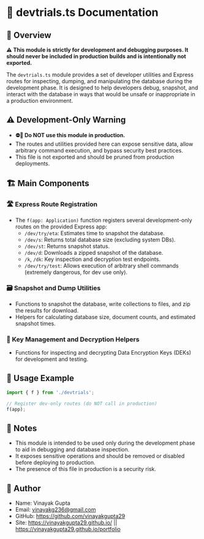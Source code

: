 # 🚧 devtrials.ts Documentation

## 📝 Overview

**⚠️ This module is strictly for development and debugging purposes. It should never be included in production builds and is intentionally not exported.**

The `devtrials.ts` module provides a set of developer utilities and Express routes for inspecting, dumping, and manipulating the database during the development phase. It is designed to help developers debug, snapshot, and interact with the database in ways that would be unsafe or inappropriate in a production environment.

## ⚠️ Development-Only Warning

- **⛔️🚫 Do NOT use this module in production.**
- The routes and utilities provided here can expose sensitive data, allow arbitrary command execution, and bypass security best practices.
- This file is not exported and should be pruned from production deployments.

## 🏗️ Main Components

### 🛣️ Express Route Registration
- The `f(app: Application)` function registers several development-only routes on the provided Express app:
  - `/dev/try/eta`: Estimates time to snapshot the database.
  - `/dev/s`: Returns total database size (excluding system DBs).
  - `/dev/st`: Returns snapshot status.
  - `/dev/d`: Downloads a zipped snapshot of the database.
  - `/k`, `/dk`: Key inspection and decryption test endpoints.
  - `/dev/try/test`: Allows execution of arbitrary shell commands (extremely dangerous, for dev use only).

### 🗃️ Snapshot and Dump Utilities
- Functions to snapshot the database, write collections to files, and zip the results for download.
- Helpers for calculating database size, document counts, and estimated snapshot times.

### 🔑 Key Management and Decryption Helpers
- Functions for inspecting and decrypting Data Encryption Keys (DEKs) for development and testing.

## 🚀 Usage Example

```typescript
import { f } from './devtrials';

// Register dev-only routes (do NOT call in production)
f(app);
```

## 📝 Notes

- This module is intended to be used only during the development phase to aid in debugging and database inspection.
- It exposes sensitive operations and should be removed or disabled before deploying to production.
- The presence of this file in production is a security risk.

## 👤 Author

- Name: Vinayak Gupta
- Email: vinayakg236@gmail.com 
- GitHub: https://github.com/vinayakgupta29
- Site: https://vinayakgupta29.github.io/   ||   https://vinayakgupta29.github.io/portfolio

